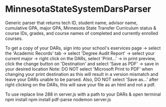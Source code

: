 # MinnesotaStateSystemDarsParser
Generic parser that returns tech ID, student name, advisor name, cumulative GPA, major GPA, 
Minnesota State Transfer Curriculum status & course IDs, grades, and course names of 
completed and currently enrolled courses.

To get a copy of your DARs, sign into your school's eservices page -> select the 
'Academic Records' tab -> select 'Degree Audit Report' -> select your current 
major -> right click on the DARs, select 'Print...' -> in print preview, click the 
change button on 'Destination' and select 'Save as PDF' -> save in your desired location
Note: DO NOT select 'Microsoft Print to PDF' when changing your print destination as this 
will result in a version mismatch and leave your DARs unable to be parsed. Also, DO NOT 
select 'Save as...' after right clicking on the DARs, this will save your file as an 
html and not a pdf.

To use replace line 288 in server.js with a path to your DARs & open terminal
npm install
npm install pdf-parse
nodemon server.js
